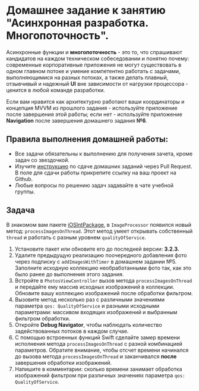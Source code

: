 # Домашнее задание к занятию "Асинхронная разработка. Многопоточность".

Асинхронные функции и **многопоточность** - это то, что спрашивают кандидатов на каждом техническом собеседовании и понятно почему: современные корпоративные приложения не могут существовать в одном главном потоке и умение компетентно работать с задачами, выполняющимися на разных потоках, а также делать плавный, отзывчивый и надежный **UI** вне зависимости от нагрузки процессора - ценится в любой команде разработки.

Если вам нравится как архитектурно работают ваши координаторы и концепция MVVM из прошлого задания - используйте приложение после завершения этой работы; если нет - используйте приложение **Navigation** после завершения домашнего задания **№6**.

## Правила выполнения домашней работы:

* Все задачи обязательны к выполнению для получения зачета, кроме задач со звездочкой.
* Изучите [инструкцию](https://github.com/netology-code/iosint-homeworks/blob/main/Pull%20request's%20guideline.md) по сдаче домашних заданий через Pull Request. В поле для сдачи работы прикрепите ссылку на ваш проект на Github.
* Любые вопросы по решению задач задавайте в чате учебной группы.

## Задача

В знакомом вам пакете [iOSIntPackage](https://github.com/TrueMax/iOSIntPackage/releases/tag/v3.2.3), в `ImageProcessor` появился новый метод: `processImagesOnThread`. Этот метод умеет открывать собственный `thread` и работать с разным уровнем `qualityOfService`. 

1. Установите пакет или обновите его до последней версии: **3.2.3.**
2. Удалите предыдущую реализацию поочередного добавления фото через подписку с `addImagesWithTimer` в домашнем задании №5. Заполните исходную коллекцию необработанными фото так, как это было ранее до выполнения этого задания.
3. Встройте в `PhotosViewController` вызов метода `processImagesOnThread` и передайте ему массив исходных изображений в коллекции. Обновите вашу коллекцию изображений после обработки фильтром. 
4. Вызовите метод несколько раз с различными значениями параметра `qos: QualityOfService` и разными исходными параметрами: массивом входящих изображений и выбранным фильтром обработки.
5. Откройте **Debug Navigator**, чтобы наблюдать количество задействованных потоков в каждом случае.
6. С помощью встроенных функций Swift сделайте замер времени исполнения метода `processImagesOnThread` с разной комбинацией параметров. Обратите внимание, чтобы отсчет времени начинался до вызова метода `processImagesOnThread` и заканчивался **после** завершения обработки изображений.
7. Напишите в комментарии: сколько времени занимает обработка изображений фильтром при различных значениях параметра `qos: QualityOfService`.

